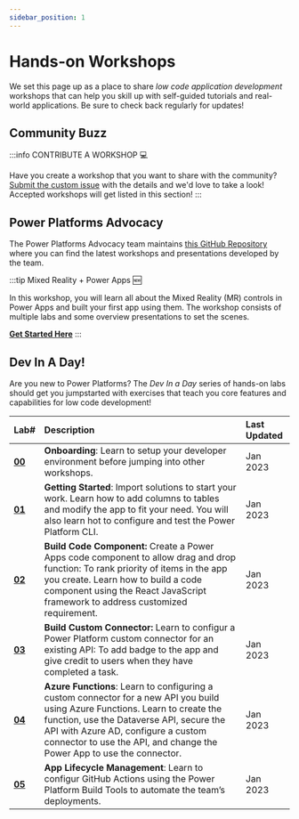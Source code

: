 ```yaml
---
sidebar_position: 1
---
```


# Hands-on Workshops

We set this page up as a place to share _low code application development_ workshops that can help you skill up with self-guided tutorials and real-world applications. Be sure to check back regularly for updates!

## Community Buzz

:::info CONTRIBUTE A WORKSHOP 💻 

Have you create a workshop that you want to share with the community? [Submit the custom issue](https://github.com/microsoft/Low-Code/issues/new/choose) with the details and we'd love to take a look! Accepted workshops will get listed in this section!
:::

## Power Platforms Advocacy

The Power Platforms Advocacy team maintains [this GitHub Repository](https://aka.ms/pp/workshops) where you can find the latest workshops and presentations developed by the team.

:::tip Mixed Reality + Power Apps 🆕 

In this workshop, you will learn all about the Mixed Reality (MR) controls in Power Apps and built your first app using them. The workshop consists of multiple labs and some overview presentations to set the scenes.

**[Get Started Here](https://github.com/microsoft/PowerPlatformAdvocates/tree/main/Workshops/MR)**
:::



## Dev In A Day!

Are you new to Power Platforms? The _Dev In a Day_ series of hands-on labs should get you jumpstarted with exercises that teach you core features and capabilities for low code development!

| Lab#    | Description | Last Updated |
|:---------|:---         |:---          | 
| [**00**](./prodev-1/step-1.md)          | **Onboarding**: Learn to setup your developer environment before jumping into other workshops. | Jan 2023 |
| [**01**](./prodev-2/step-1.md)          | **Getting Started**: Import solutions to start your work. Learn how to add columns to tables and modify the app to fit your need. You will also learn hot to configure and test the Power Platform CLI.      | Jan 2023| 
| [**02**](./prodev-3/step-1.md)          | **Build Code Component:** Create a Power Apps code component to allow drag and drop function: To rank priority of items in the app you create. Learn how to build a code component using the React JavaScript framework to address customized requirement. | Jan 2023 |
| [**03**](./prodev-4/step-1.md)          | **Build Custom Connector:** Learn to configur a Power Platform custom connector for an existing API: To add badge to the app and give credit to users when they have completed a task. | Jan 2023 |
| [**04**](./prodev-5/step-1.md)          | **Azure Functions**: Learn to configuring a custom connector for a new API you build using Azure Functions. Learn to create the function, use the Dataverse API, secure the API with Azure AD, configure a custom connector to use the API, and change the Power App to use the connector. | Jan 2023 |
| [**05**](./prodev-6/step-1.md)          | **App Lifecycle Management**: Learn to configur GitHub Actions using the Power Platform Build Tools to automate the team’s deployments. | Jan 2023 |

